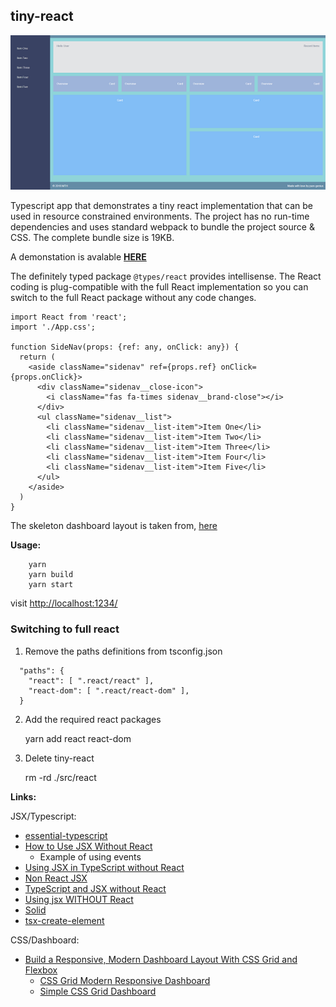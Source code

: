 ## tiny-react

![](screenshot.png)


Typescript app that demonstrates a tiny react implementation that can be used in 
resource constrained environments. The project has no run-time dependencies 
and uses standard webpack to bundle the project source & CSS. The complete
bundle size is 19KB.

A demonstation is avalable **[HERE](./docs/index.html)**

The definitely typed package `@types/react` provides intellisense. The React coding
is plug-compatible with the full React implementation so you can switch to the full
React package without any code changes.

```
import React from 'react';
import './App.css';

function SideNav(props: {ref: any, onClick: any}) {
  return (
    <aside className="sidenav" ref={props.ref} onClick={props.onClick}>
      <div className="sidenav__close-icon">
        <i className="fas fa-times sidenav__brand-close"></i>
      </div>
      <ul className="sidenav__list">
        <li className="sidenav__list-item">Item One</li>
        <li className="sidenav__list-item">Item Two</li>
        <li className="sidenav__list-item">Item Three</li>
        <li className="sidenav__list-item">Item Four</li>
        <li className="sidenav__list-item">Item Five</li>
      </ul>
    </aside>
  )
}
```

The skeleton dashboard layout is taken from, [here](https://medium.com/better-programming/)


**Usage:**

        yarn
        yarn build
        yarn start

visit [http://localhost:1234/](http://localhost:1234/)

### Switching to full react

1. Remove the paths definitions from tsconfig.json

```
  "paths": {
    "react": [ ".react/react" ],
    "react-dom": [ ".react/react-dom" ],
  }
```

2. Add the required react packages 

    yarn add react react-dom

3. Delete tiny-react

    rm -rd ./src/react


**Links:**

JSX/Typescript:

* [essential-typescript](https://github.com/Apress/essential-typescript/blob/master/15%20-%20Stand-Alone%20Web%20App/webapp/src/tools/jsxFactory.ts)
* [How to Use JSX Without React](https://medium.com/better-programming/how-to-use-jsx-without-react-21d23346e5dc)
    * Example of using events
* [Using JSX in TypeScript without React](https://stackoverflow.com/questions/54144095/using-jsx-in-typescript-without-react)
* [Non React JSX](https://basarat.gitbook.io/typescript/tsx/others)
* [TypeScript and JSX without React](https://yetawf.com/BlogEntry/Title/TypeScript%20and%20JSX%20without%20React/?BlogEntry=1034)
* [Using jsx WITHOUT React](https://blog.r0b.io/post/using-jsx-without-react/)
* [Solid](https://github.com/ryansolid/solid)
* [tsx-create-element](https://www.npmjs.com/package/tsx-create-element)

CSS/Dashboard:

* [Build a Responsive, Modern Dashboard Layout With CSS Grid and Flexbox](https://medium.com/better-programming/build-a-responsive-modern-dashboard-layout-with-css-grid-and-flexbox-bd343776a97e)
    * [CSS Grid Modern Responsive Dashboard](https://codepen.io/trooperandz/pen/EOgJvg)
    * [Simple CSS Grid Dashboard](https://codepen.io/trooperandz/pen/YRpKjo)
